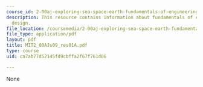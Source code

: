 ```yaml
---
course_id: 2-00aj-exploring-sea-space-earth-fundamentals-of-engineering-design-spring-2009
description: This resource contains information about fundamentals of engineering
  design.
file_location: /coursemedia/2-00aj-exploring-sea-space-earth-fundamentals-of-engineering-design-spring-2009/ca7ab77d52145fd9cbffa2f67f761d06_MIT2_00AJs09_res01A.pdf
file_type: application/pdf
layout: pdf
title: MIT2_00AJs09_res01A.pdf
type: course
uid: ca7ab77d52145fd9cbffa2f67f761d06

---
```

None